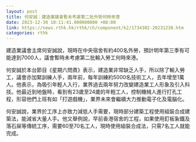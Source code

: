 ```yaml
---
layout: post
title: 何安誠：建造業議會暫未考慮第二批外勞何時來港
date: 2023-12-30 10:11:41.000000000 +08:00
link: https://news.rthk.hk/rthk/ch/component/k2/1734302-20231230.htm
categories: rthk
---
```


建造業議會主席何安誠說，現時在中央宿舍有約400名外勞，預計明年第三季有可能達到7000人，議會暫時未考慮第二批輸入勞工何時來港。

何安誠於本台節目《星期六問責》表示，建造業非常缺乏人手，所以除了輸入勞工，議會亦加緊訓練人手，兩年前，每年訓練約5000名技術工人，去年增至1萬人。他表示，為吸引年輕人入行，業界過去兩年努力改變建造業工人形象及引入科技。他最近到地盤時，看到有23歲至24歲的年輕工人，控制機械人進行打孔工程，形容他們上班有如「打遊戲機」，業界未來會繼續大力推動電子化及電腦化。

何安誠說，業界於工序上亦致力減低人手需要，現時部分建築工程使用組裝合成建築法，能減省大量人手。他又舉例說，早前香港宿舍的工程，如果使用釘板紥鐵及落石屎等傳統工序，需要60至70名工人，現時使用組裝合成法，只需7名工人就能完成。
